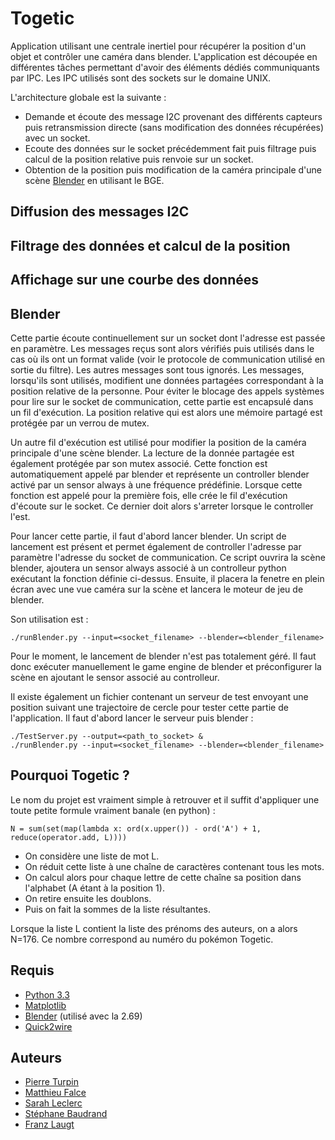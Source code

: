 Togetic
=======

Application utilisant une centrale inertiel pour récupérer la position d'un
objet et contrôler une caméra dans blender.  L'application est découpée en
différentes tâches permettant d'avoir des éléments dédiés communiquants par
IPC.  Les IPC utilisés sont des sockets sur le domaine UNIX.

L'architecture globale est la suivante :
- Demande et écoute des message I2C provenant des différents capteurs puis
  retransmission directe (sans modification des données récupérées) avec un
  socket.
- Ecoute des données sur le socket précédemment fait puis filtrage puis calcul
  de la position relative puis renvoie sur un socket.
- Obtention de la position puis modification de la caméra principale d'une
  scène [Blender][] en utilisant le BGE.

## Diffusion des messages I2C

## Filtrage des données et calcul de la position

## Affichage sur une courbe des données

## Blender
Cette partie écoute continuellement sur un socket dont l'adresse est passée en
paramètre. Les messages reçus sont alors vérifiés puis utilisés dans le cas où
ils ont un format valide (voir le protocole de communication utilisé en sortie
du filtre). Les autres messages sont tous ignorés. Les messages, lorsqu'ils
sont utilisés, modifient une données partagées correspondant à la position
relative de la personne. Pour éviter le blocage des appels systèmes pour lire
sur le socket de communication, cette partie est encapsulé dans un fil
d'exécution. La position relative qui est alors une mémoire partagé est
protégée par un verrou de mutex.

Un autre fil d'exécution est utilisé pour modifier la position de la caméra
principale d'une scène blender. La lecture de la donnée partagée est également
protégée par son mutex associé. Cette fonction est automatiquement appelé par
blender et représente un controller blender activé par un sensor always à une
fréquence prédéfinie. Lorsque cette fonction est appelé pour la première fois,
elle crée le fil d'exécution d'écoute sur le socket. Ce dernier doit alors
s'arreter lorsque le controller l'est.

Pour lancer cette partie, il faut d'abord lancer blender. Un script de
lancement est présent et permet également de controller l'adresse par paramètre
l'adresse du socket de communication. Ce script ouvrira la scène blender,
ajoutera un sensor always associé à un controlleur python exécutant la fonction
définie ci-dessus. Ensuite, il placera la fenetre en plein écran avec une vue
caméra sur la scène et lancera le moteur de jeu de blender.

Son utilisation est :

    ./runBlender.py --input=<socket_filename> --blender=<blender_filename>

Pour le moment, le lancement de blender n'est pas totalement géré. Il faut donc
exécuter manuellement le game engine de blender et préconfigurer la scène en
ajoutant le sensor associé au controlleur.

Il existe également un fichier contenant un serveur de test envoyant une
position suivant une trajectoire de cercle pour tester cette partie de
l'application. Il faut d'abord lancer le serveur puis blender :

    ./TestServer.py --output=<path_to_socket> &
    ./runBlender.py --input=<socket_filename> --blender=<blender_filename>

## Pourquoi Togetic ?
Le nom du projet est vraiment simple à retrouver et il suffit d'appliquer une
toute petite formule vraiment banale (en python) :

    N = sum(set(map(lambda x: ord(x.upper()) - ord('A') + 1, reduce(operator.add, L))))

- On considère une liste de mot L.
- On réduit cette liste à une chaîne de caractères contenant tous les mots.
- On calcul alors pour chaque lettre de cette chaîne sa position dans
  l'alphabet (A étant à la position 1).
- On retire ensuite les doublons.
- Puis on fait la sommes de la liste résultantes.

Lorsque la liste L contient la liste des prénoms des auteurs, on a alors N=176.
Ce nombre correspond au numéro du pokémon Togetic.

## Requis
- [Python 3.3][]
- [Matplotlib][]
- [Blender][] (utilisé avec la 2.69)
- [Quick2wire][]

## Auteurs
- [Pierre Turpin][]
- [Matthieu Falce][]
- [Sarah Leclerc][]
- [Stéphane Baudrand][]
- [Franz Laugt][]

[Python 3.3]: http://www.python.org/download/releases/3.3
[Matplotlib]: http://matplotlib.org
[Blender]: http://www.blender.org
[Pierre Turpin]: https://github.com/TurpIF
[Matthieu Falce]: https://github.com/ice3
[Sarah Leclerc]: https://github.com/SarahLeclerc
[Stéphane Baudrand]: https://github.com/Stefjeanne
[Franz Laugt]: https://github.com/znarf94
[Quick2wire]: https://github.com/quick2wire/quick2wire-python-api